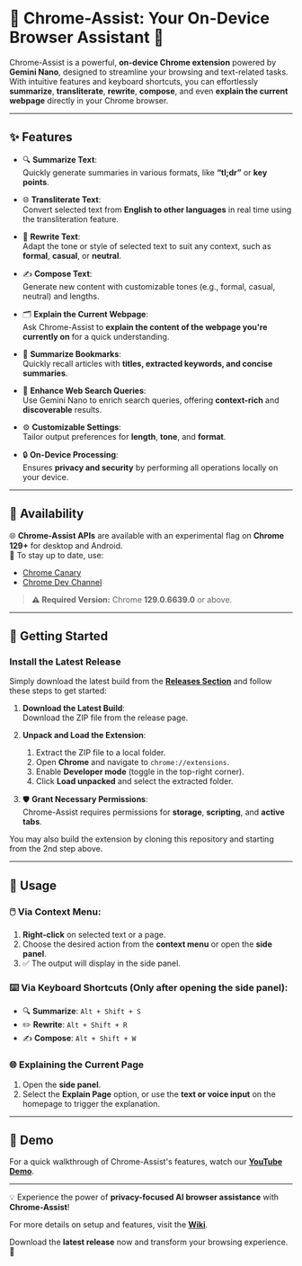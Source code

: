 # 🌟 Chrome-Assist: Your On-Device Browser Assistant 🌟  

Chrome-Assist is a powerful, **on-device Chrome extension** powered by **Gemini Nano**, designed to streamline your browsing and text-related tasks. With intuitive features and keyboard shortcuts, you can effortlessly **summarize**, **transliterate**, **rewrite**, **compose**, and even **explain the current webpage** directly in your Chrome browser.  

---

## ✨ Features  

- 🔍 **Summarize Text**:  
  Quickly generate summaries in various formats, like **“tl;dr”** or **key points**.  

- 🌐 **Transliterate Text**:  
  Convert selected text from **English to other languages** in real time using the transliteration feature.  

- 📝 **Rewrite Text**:  
  Adapt the tone or style of selected text to suit any context, such as **formal**, **casual**, or **neutral**.  

- ✍️ **Compose Text**:  
  Generate new content with customizable tones (e.g., formal, casual, neutral) and lengths.  

- 🗂️ **Explain the Current Webpage**:  
  Ask Chrome-Assist to **explain the content of the webpage you're currently on** for a quick understanding.  

- 📖 **Summarize Bookmarks**:  
  Quickly recall articles with **titles, extracted keywords, and concise summaries**.  

- 🔎 **Enhance Web Search Queries**:  
  Use Gemini Nano to enrich search queries, offering **context-rich** and **discoverable** results.  

- ⚙️ **Customizable Settings**:  
  Tailor output preferences for **length**, **tone**, and **format**.  

- 🔒 **On-Device Processing**:  
  Ensures **privacy and security** by performing all operations locally on your device.  

---

## 📌 Availability  

🌐 **Chrome-Assist APIs** are available with an experimental flag on **Chrome 129+** for desktop and Android.  
🔗 To stay up to date, use:  
- [Chrome Canary](https://www.google.com/chrome/canary/)  
- [Chrome Dev Channel](https://www.google.com/chrome/dev/?extra=devchannel)  

> **⚠️ Required Version:** Chrome **129.0.6639.0** or above.  

---

## 🚀 Getting Started  

### Install the Latest Release  

Simply download the latest build from the **[Releases Section](https://github.com/gurveervirk/chrome-assist/releases)** and follow these steps to get started:  

1. **Download the Latest Build**:  
   Download the ZIP file from the release page.  

2. **Unpack and Load the Extension**:  
   1. Extract the ZIP file to a local folder.  
   2. Open **Chrome** and navigate to `chrome://extensions`.  
   3. Enable **Developer mode** (toggle in the top-right corner).  
   4. Click **Load unpacked** and select the extracted folder.  

3. 🛡️ **Grant Necessary Permissions**:  
   Chrome-Assist requires permissions for **storage**, **scripting**, and **active tabs**.  

You may also build the extension by cloning this repository and starting from the 2nd step above.  

---

## 🎯 Usage  

### 🖱️ **Via Context Menu**:  
1. **Right-click** on selected text or a page.  
2. Choose the desired action from the **context menu** or open the **side panel**.  
3. ✅ The output will display in the side panel.  

### ⌨️ **Via Keyboard Shortcuts** (Only after opening the side panel):  
- 🔍 **Summarize**: `Alt + Shift + S`  
- ✏️ **Rewrite**: `Alt + Shift + R`  
- ✍️ **Compose**: `Alt + Shift + W`  

### 🌐 **Explaining the Current Page**  
1. Open the **side panel**.  
2. Select the **Explain Page** option, or use the **text or voice input** on the homepage to trigger the explanation.  

---

## 🎥 Demo  

For a quick walkthrough of Chrome-Assist's features, watch our **[YouTube Demo](https://youtu.be/KQsZG4lE4uc)**.  

---

💡 Experience the power of **privacy-focused AI browser assistance** with **Chrome-Assist**!  

For more details on setup and features, visit the **[Wiki](https://github.com/gurveervirk/chrome-assist/wiki)**.  

Download the **latest release** now and transform your browsing experience. 🌟  